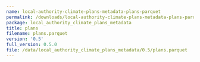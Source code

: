 ```yaml
---
name: local-authority-climate-plans-metadata-plans-parquet
permalink: /downloads/local-authority-climate-plans-metadata-plans-parquet/0_5
package: local_authority_climate_plans_metadata
title: plans
filename: plans.parquet
version: '0.5'
full_version: 0.5.0
file: /data/local_authority_climate_plans_metadata/0.5/plans.parquet
---
```

